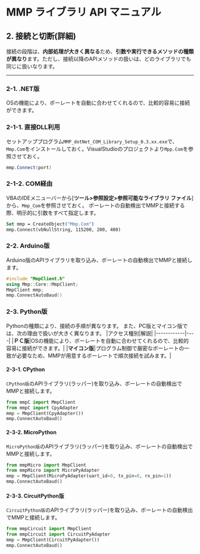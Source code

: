 # MMP ライブラリ API マニュアル
## 2. 接続と切断(詳細)
接続の段階は、**内部処理が大きく異なる**ため、**引数や実行できるメソッドの種類が異なり**ます。ただし、接続以降のAPIメソッドの扱いは、どのライブラリでも同じに扱いなります。

---
### 2-1. .NET版
OSの機能により、ボーレートを自動に合わせてくれるので、比較的容易に接続ができます。

### 2-1-1. 直接DLL利用
セットアッププログラム`MMP_dotNet_COM_Library_Setup_0.3.xx.exe`で、`Mmp.Com`をインストールしておく。VisualStudioのプロジェクトより`Mpp.Com`を参照させておく。
```cs
mmp.Connect(port)
```

### 2-1-2. COM経由
VBAのIDEメニューバーから[**ツール>参照設定>参照可能なライブラリ ファイル**]から、`Mmp_Com`を参照させておく。
ボーレートの自動検出でMMPと接続する際、明示的に引数をすべて指定します。
```vb
Set mmp = CreateObject("Mmp.Com")
mmp.Connect(vbNullString, 115200, 200, 400)
```
### 2-2. Arduino版
Arduino版のAPIライブラリを取り込み、ボーレートの自動検出でMMPと接続します。
```cpp
#include "MmpClient.h"
using Mmp::Core::MmpClient;
MmpClient mmp;
mmp.ConnectAutoBaud()
```

### 2-3. Python版
Pythonの種類により、接続の手順が異なります。
また、PC版とマイコン版では、次の理由で扱いが大きく異なります。
|アクセス種別|解説|
|------------|----|
|**ＰＣ版**|OSの機能により、ボーレートを自動に合わせてくれるので、比較的容易に接続ができます。|
|**マイコン版**|プログラム制御で厳密なボーレートの一致が必要なため、MMPが用意するボーレートで順次接続を試みます。|

#### 2-3-1. CPython
`CPython版`のAPIライブラリ(ラッパー)を取り込み、ボーレートの自動検出でMMPと接続します。
```py
from mmpC import MmpClient
from mmpC import CpyAdapter
mmp = MmpClient(CpyAdapter())
mmp.ConnectAutoBaud()
```

#### 2-3-2. MicroPython
`MicroPython版`のAPIライブラリ(ラッパー)を取り込み、ボーレートの自動検出でMMPと接続します。
```py
from mmpMicro import MmpClient
from mmpMicro import MicroPyAdapter
mmp = MmpClient(MicroPyAdapter(uart_id=0, tx_pin=0, rx_pin=1))
mmp.ConnectAutoBaud()
```

#### 2-3-3. CircuitPython版
`CircuitPython版`のAPIライブラリ(ラッパー)を取り込み、ボーレートの自動検出でMMPと接続します。
```py
from mmpCircuit import MmpClient
from mmpCircuit import CircuitPyAdapter
mmp = MmpClient(CircuitPyAdapter())
mmp.ConnectAutoBaud()
```